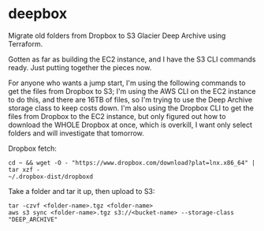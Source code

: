 # deepbox

Migrate old folders from Dropbox to S3 Glacier Deep Archive using Terraform.

Gotten as far as building the EC2 instance, and I have the S3 CLI commands ready. Just putting together the pieces now.

For anyone who wants a jump start, I'm using the following commands to get the files from Dropbox to S3; I'm using the AWS CLI on the EC2 instance to do this, and there are 16TB of files, so I'm trying to use the Deep Archive storage class to keep costs down. I'm also using the Dropbox CLI to get the files from Dropbox to the EC2 instance, but only figured out how to download the WHOLE Dropbox at once, which is overkill, I want only select folders and will investigate that tomorrow.

Dropbox fetch:

```
cd ~ && wget -O - "https://www.dropbox.com/download?plat=lnx.x86_64" | tar xzf -
~/.dropbox-dist/dropboxd
```

Take a folder and tar it up, then upload to S3:

```
tar -czvf <folder-name>.tgz <folder-name>
aws s3 sync <folder-name>.tgz s3://<bucket-name> --storage-class "DEEP_ARCHIVE"
```
